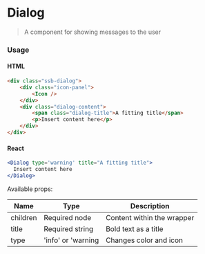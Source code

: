 Dialog
========

> A component for showing messages to the user

### Usage

#### HTML

```html
<div class="ssb-dialog">
    <div class="icon-panel">
        <Icon />
    </div>
    <div class="dialog-content">
        <span class="dialog-title">A fitting title</span>
        <p>Insert content here</p>
    </div>
</div>
```

#### React

```jsx harmony
<Dialog type='warning' title="A fitting title">
  Insert content here
</Dialog> 
```

Available props:

| Name       | Type           | Description  |
| ---------- | ------------- | ----- |
| children   | Required node | Content within the wrapper |
| title | Required string | Bold text as a title |
| type | 'info' or 'warning | Changes color and icon |
